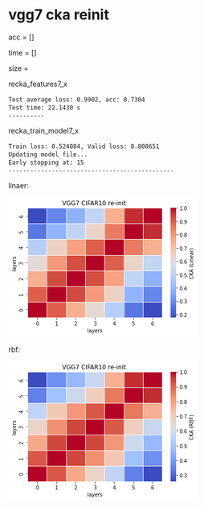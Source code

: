 # vgg7 cka reinit
acc = []

time = []

size = 

recka_features7_x
```
Test average loss: 0.9902, acc: 0.7304
Test time: 22.1430 s
----------

```

recka_train_model7_x
```
Train loss: 0.524084, Valid loss: 0.808651
Updating model file...
Early stopping at: 15
----------------------------------------------

```

linaer:

![recka7linear](recka7linear.png)

rbf:

![recka7rbf](recka7rbf.png)
